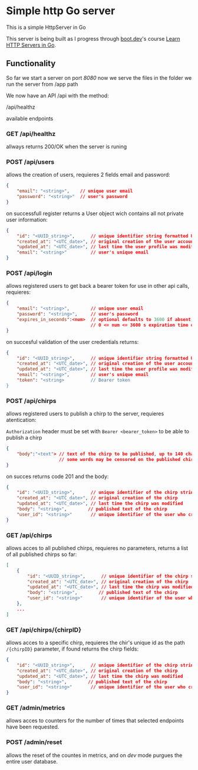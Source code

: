 # Simple http Go server

This is a simple HttpServer in Go

This server is being built as I progress through [boot.dev](https://boot.dev)'s
course [Learn HTTP Servers in Go](https://www.boot.dev/courses/learn-http-servers-golang).

## Functionality

So far we start a server on port _8080_
now we serve the files in the folder we run the server from /app path

We now have an API /api with the method:

/api/healthz  

available endpoints

### GET /api/healthz

allways returns 200/OK when the server is runing

### POST /api/users

allows the creation of users, requieres 2 fields email and password:

```json
{
    "email": "<string>",    // unique user email
    "password": "<string>"  // user's password
}
```

on successfull register returns a User object wich contains all not private
user information:

```json
{
    "id": "<UUID_string>",      // unique identifier string formatted UUID
    "created_at": "<UTC_date>", // original creation of the user account
    "updated_at": "<UTC_date>", // last time the user profile was modified
    "email": "<string>"         // user's unique email
}
```

### POST /api/login

allows registered users to get back a bearer token for use in other api calls,
requieres:

```json
{
    "email": "<string>",        // unique user email
    "password": "<string>",     // user's password
    "expires_in_seconds":<num>  // optional defaults to 3600 if absent,
                                // 0 <= num <= 3600 s expiration time of the token
}
```

on succesful validation of the user credentials returns:

```json
{
    "id": "<UUID_string>",      // unique identifier string formatted UUID
    "created_at": "<UTC_date>", // original creation of the user account
    "updated_at": "<UTC_date>", // last time the user profile was modified
    "email": "<string>",        // user's unique email
    "token": "<string>          // Bearer token
}
```

### POST /api/chirps

allows registered users to publish a chirp to the server, requieres atentication:

`Authorization` header must be set with `Bearer <bearer_token>` to be able
to publish a chirp

```json
{
    "body":"<text"> // text of the chirp to be published, up to 140 characters
                    // some words may be censored on the published chirp
}
```

on succes returns code 201 and the body:

```json
{
    "id": "<UUID_string>",      // unique identifier of the chirp string-formatted UUID
    "created_at": "<UTC_date>", // original creation of the chirp
    "updated_at": "<UTC_date>", // last time the chirp was modified
    "body": "<string>",        // published text of the chirp
    "user_id": "<string>"       // unique identifier of the user who created the chirp string-formatted UUID
}
```

### GET /api/chirps

allows acces to all published chirps, requieres no parameters, returns a list
of all published chirps so far:

```json
[
    {
        "id": "<UUID_string>",      // unique identifier of the chirp string-formatted UUID
        "created_at": "<UTC_date>", // original creation of the chirp
        "updated_at": "<UTC_date>", // last time the chirp was modified
        "body": "<string>",        // published text of the chirp
        "user_id": "<string>"       // unique identifier of the user who created the chirp string-formatted UUID
    },
    ...
]
```

### GET /api/chirps/{chirpID}

allows acces to a specific chirp, requieres the chir's unique id as the path
`/{chirpID}` parameter, if found returns the chirp fields:

```json
{
    "id": "<UUID_string>",      // unique identifier of the chirp string-formatted UUID
    "created_at": "<UTC_date>", // original creation of the chirp
    "updated_at": "<UTC_date>", // last time the chirp was modified
    "body": "<string>",        // published text of the chirp
    "user_id": "<string>"       // unique identifier of the user who created the chirp string-formatted UUID
}
```

### GET /admin/metrics

allows acces to counters for the number of times that selected endpoints
have been requested.


### POST /admin/reset

allows the reset of the countes in metrics, and on _dev_ mode purgues the
entire user database.
